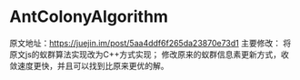 # AntColonyAlgorithm

原文地址：https://juejin.im/post/5aa4ddf6f265da23870e73d1
主要修改：
将原文js的蚁群算法实现改为C++方式实现；
修改原来的蚁群信息素更新方式，收敛速度更快，并且可以找到比原来更优的解。